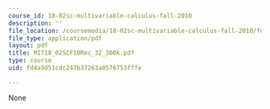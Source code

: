 ```yaml
---
course_id: 18-02sc-multivariable-calculus-fall-2010
description: ''
file_location: /coursemedia/18-02sc-multivariable-calculus-fall-2010/fd4a9d51cdc247b37263a8576753fffe_MIT18_02SCF10Rec_32_300k.pdf
file_type: application/pdf
layout: pdf
title: MIT18_02SCF10Rec_32_300k.pdf
type: course
uid: fd4a9d51cdc247b37263a8576753fffe

---
```

None